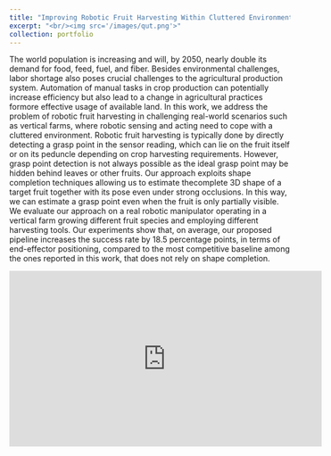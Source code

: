 ```yaml
---
title: "Improving Robotic Fruit Harvesting Within Cluttered Environments Through 3D Shape Completion"
excerpt: "<br/><img src='/images/qut.png'>"
collection: portfolio
---
```


The world population is increasing and will, by 2050, nearly double its demand for food, feed, fuel, and fiber. Besides environmental challenges, labor shortage also poses crucial challenges to the agricultural production system. Automation of manual tasks in crop production can potentially increase efficiency but also lead to a change in agricultural practices formore effective usage of available land. In this work, we address the problem of robotic fruit harvesting in challenging real-world scenarios such as vertical farms, where robotic sensing and acting need to cope with a cluttered environment. Robotic fruit harvesting is typically done by directly detecting a grasp point in the sensor reading, which can lie on the fruit itself or on its peduncle depending on crop harvesting requirements. However, grasp point detection is not always possible as the ideal grasp point may be hidden behind leaves or other fruits. Our approach exploits shape completion techniques allowing us to estimate thecomplete 3D shape of a target fruit together with its pose even under strong occlusions. In this way, we can estimate a grasp point even when the fruit is only partially visible. We evaluate our approach on a real robotic manipulator operating in a vertical farm growing different fruit species and employing different harvesting tools. Our experiments show that, on average, our proposed pipeline increases the success rate by 18.5 percentage points, in terms of end-effector positioning, compared to the most competitive baseline among the ones reported in this work, that does not rely on shape completion.

<div class="container">
<iframe src="https://www.linkedin.com/embed/feed/update/urn:li:ugcPost:7162693965480218624?compact=1" height="315" width="560" frameborder="0" allowfullscreen="" title="Post incorporato"></iframe>
</div>